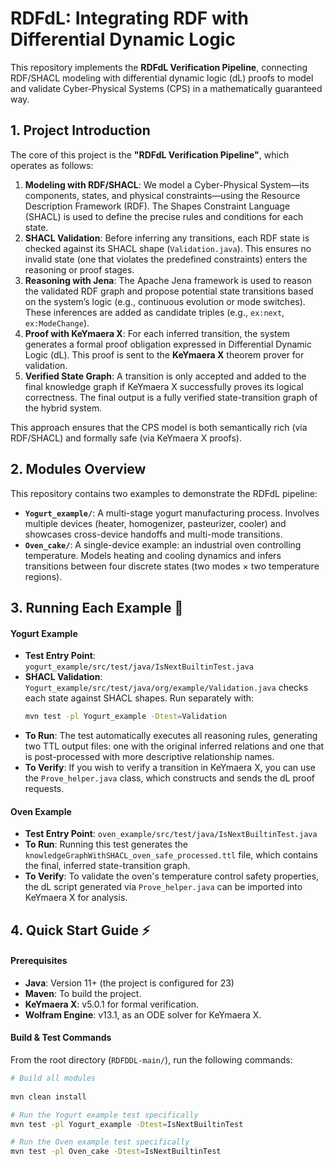 # RDFdL: Integrating RDF with Differential Dynamic Logic

This repository implements the **RDFdL Verification Pipeline**, connecting RDF/SHACL modeling with differential dynamic logic (dL) proofs to model and validate Cyber-Physical Systems (CPS) in a mathematically guaranteed way.

## 1. Project Introduction 

The core of this project is the **"RDFdL Verification Pipeline"**, which operates as follows:

1.  **Modeling with RDF/SHACL**: We model a Cyber-Physical System—its components, states, and physical constraints—using the Resource Description Framework (RDF). The Shapes Constraint Language (SHACL) is used to define the precise rules and conditions for each state.
2.  **SHACL Validation**: Before inferring any transitions, each RDF state is checked against its SHACL shape (`Validation.java`). This ensures no invalid state (one that violates the predefined constraints) enters the reasoning or proof stages.
3.  **Reasoning with Jena**: The Apache Jena framework is used to reason the validated RDF graph and propose potential state transitions based on the system’s logic (e.g., continuous evolution or mode switches). These inferences are added as candidate triples (e.g., `ex:next`, `ex:ModeChange`).
4.  **Proof with KeYmaera X**: For each inferred transition, the system generates a formal proof obligation expressed in Differential Dynamic Logic (dL). This proof is sent to the **KeYmaera X** theorem prover for validation.
5.  **Verified State Graph**: A transition is only accepted and added to the final knowledge graph if KeYmaera X successfully proves its logical correctness. The final output is a fully verified state-transition graph of the hybrid system.

This approach ensures that the CPS model is both semantically rich (via RDF/SHACL) and formally safe (via KeYmaera X proofs).

## 2. Modules Overview 

This repository contains two examples to demonstrate the RDFdL pipeline:

* **`Yogurt_example/`**: A multi-stage yogurt manufacturing process. Involves multiple devices (heater, homogenizer, pasteurizer, cooler) and showcases cross-device handoffs and multi-mode transitions.
* **`Oven_cake/`**: A single-device example: an industrial oven controlling temperature. Models heating and cooling dynamics and infers transitions between four discrete states (two modes × two temperature regions).

## 3. Running Each Example 🚀

#### Yogurt Example 

* **Test Entry Point**: `yogurt_example/src/test/java/IsNextBuiltinTest.java`
* **SHACL Validation**: `Yogurt_example/src/test/java/org/example/Validation.java` checks each state against SHACL shapes. Run separately with:  
  ```bash
  mvn test -pl Yogurt_example -Dtest=Validation
* **To Run**: The test automatically executes all reasoning rules, generating two TTL output files: one with the original inferred relations and one that is post-processed with more descriptive relationship names.
* **To Verify**: If you wish to verify a transition in KeYmaera X, you can use the `Prove_helper.java` class, which constructs and sends the dL proof requests.

#### Oven Example 

* **Test Entry Point**: `oven_example/src/test/java/IsNextBuiltinTest.java`
* **To Run**: Running this test generates the `knowledgeGraphWithSHACL_oven_safe_processed.ttl` file, which contains the final, inferred state-transition graph.
* **To Verify**: To validate the oven's temperature control safety properties, the dL script generated via `Prove_helper.java` can be imported into KeYmaera X for analysis.

## 4. Quick Start Guide ⚡

#### Prerequisites
* **Java**: Version 11+ (the project is configured for 23)
* **Maven**: To build the project.
* **KeYmaera X**: v5.0.1 for formal verification.
* **Wolfram Engine**: v13.1, as an ODE solver for KeYmaera X.

#### Build & Test Commands
From the root directory (`RDFDDL-main/`), run the following commands:

```bash
# Build all modules
 
mvn clean install

# Run the Yogurt example test specifically
mvn test -pl Yogurt_example -Dtest=IsNextBuiltinTest

# Run the Oven example test specifically
mvn test -pl Oven_cake -Dtest=IsNextBuiltinTest

